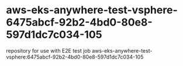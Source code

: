 # aws-eks-anywhere-test-vsphere-6475abcf-92b2-4bd0-80e8-597d1dc7c034-105
repository for use with E2E test job aws-eks-anywhere-test-vsphere:6475abcf-92b2-4bd0-80e8-597d1dc7c034-105
